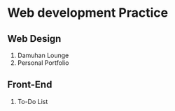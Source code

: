 # Web development Practice
## Web Design
1. Damuhan Lounge
2. Personal Portfolio
## Front-End 
1. To-Do List
